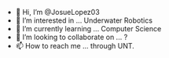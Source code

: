 - 👋 Hi, I’m @JosueLopez03
- 👀 I’m interested in ... Underwater Robotics
- 🌱 I’m currently learning ... Computer Science
- 💞️ I’m looking to collaborate on ... ?
- 📫 How to reach me ... through UNT.

<!---
JosueLopez03/JosueLopez03 is a ✨ special ✨ repository because its `README.md` (this file) appears on your GitHub profile.
You can click the Preview link to take a look at your changes.
--->
